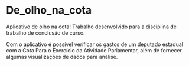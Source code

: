 # De_olho_na_cota
Aplicativo de olho na cota! Trabalho desenvolvido para a disciplina de trabalho de conclusão de curso.

Com o aplicativo é possível verificar os gastos de um deputado estadual com a Cota Para o Exercício da Atividade Parlamentar, além de fornecer algumas visualizações de dados para análise.
